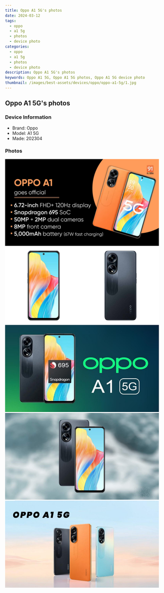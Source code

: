 ```yaml
---
title: Oppo A1 5G's photos
date: 2024-03-12
tags: 
  - oppo
  - a1 5g
  - photos
  - device photo
categories: 
  - oppo
  - a1 5g
  - photos
  - device photo
description: Oppo A1 5G's photos
keywords: Oppo A1 5G, Oppo A1 5G photos, Oppo A1 5G device photo
thumbnail: /images/best-assets/devices/oppo/oppo-a1-5g/1.jpg
---
```


## Oppo A1 5G's photos

### Device Information

- Brand: Oppo
- Model: A1 5G
- Made: 202304

### Photos

![/images/best-assets/devices/oppo/oppo-a1-5g/1.jpg](/images/best-assets/devices/oppo/oppo-a1-5g/1.jpg)
![/images/best-assets/devices/oppo/oppo-a1-5g/2.jpg](/images/best-assets/devices/oppo/oppo-a1-5g/2.jpg)
![/images/best-assets/devices/oppo/oppo-a1-5g/3.jpg](/images/best-assets/devices/oppo/oppo-a1-5g/3.jpg)
![/images/best-assets/devices/oppo/oppo-a1-5g/4.jpg](/images/best-assets/devices/oppo/oppo-a1-5g/4.jpg)
![/images/best-assets/devices/oppo/oppo-a1-5g/5.jpg](/images/best-assets/devices/oppo/oppo-a1-5g/5.jpg)
